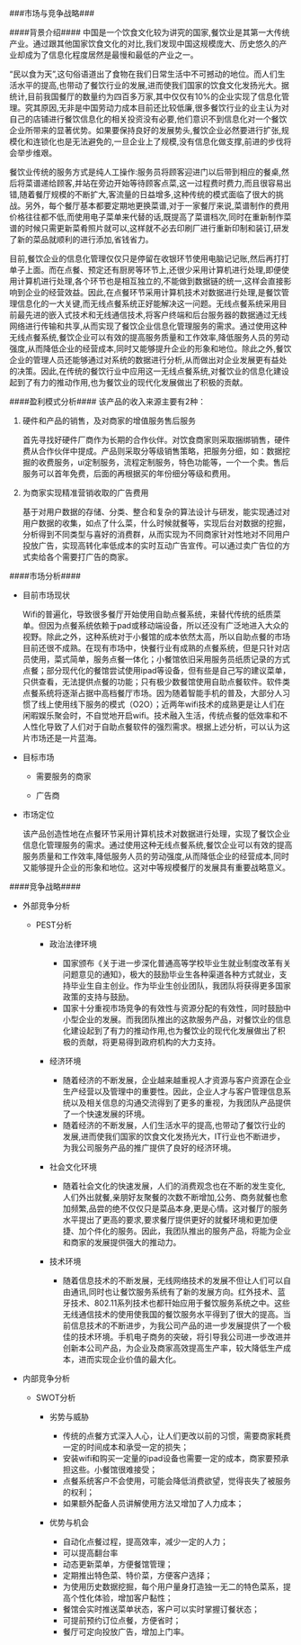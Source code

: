 ###市场与竞争战略###

####背景介绍####
中国是一个饮食文化较为讲究的国家,餐饮业是其第一大传统产业。通过跟其他国家饮食文化的对比,我们发现中国这规模庞大、历史悠久的产业却成为了信息化程度居然是最慢和最低的产业之一。

“民以食为天”,这句俗语道出了食物在我们日常生活中不可撼动的地位。而人们生活水平的提高,也带动了餐饮行业的发展,进而使我们国家的饮食文化发扬光大。据统计,目前我国餐厅的数量约为四百多万家,其中仅仅有10%的企业实现了信息化管理。究其原因,无非是中国劳动力成本目前还比较低廉,很多餐饮行业的业主认为对自己的店铺进行餐饮信息化的相关投资没有必要,他们意识不到信息化对一个餐饮企业所带来的显著优势。如果要保持良好的发展势头,餐饮企业必然要进行扩张,规模化和连锁化也是无法避免的,一旦企业上了规模,没有信息化做支撑,前进的步伐将会举步维艰。

餐饮业传统的服务方式是纯人工操作:服务员将顾客迎进门以后带到相应的餐桌,然后将菜谱递给顾客,并站在旁边开始等待顾客点菜,这一过程费时费力,而且很容易出错,随着餐厅规模的不断扩大,客流量的日益增多,这种传统的模式面临了很大的挑战。另外，每个餐厅基本都要定期地更换菜谱,对于一家餐厅来说,菜谱制作的费用价格往往都不低,而使用电子菜单来代替的话,既提高了菜谱档次,同时在重新制作菜谱的时候只需更新菜肴照片就可以,这样就不必去印刷厂进行重新印制和装订,研发了新的菜品就顺利的进行添加,省钱省力。

目前,餐饮企业的信息化管理仅仅只是停留在收银环节使用电脑记记账,然后再打打单子上面。而在点餐、预定还有厨房等环节上,还很少采用计算机进行处理,即便使用计算机进行处理,各个环节也是相互独立的,不能做到数据链的统一,这样会直接影响到企业的经营效益。因此,在点餐环节采用计算机技术对数据进行处理,是餐饮管理信息化的一大关键,而无线点餐系统正好能解决这一问题。无线点餐系统采用目前最先进的嵌入式技术和无线通信技术,将客户终端和后台服务器的数据通过无线网络进行传输和共享,从而实现了餐饮企业信息化管理服务的需求。通过使用这种无线点餐系统,餐饮企业可以有效的提高服务质量和工作效率,降低服务人员的劳动强度,从而降低企业的经营成本,同时又能够提升企业的形象和地位。除此之外,餐饮企业的管理人员还能够通过对系统的数据进行分析,从而做出对企业发展更有益处的决策。因此,在传统的餐饮行业中应用这一无线点餐系统,对餐饮业的信息化建设起到了有力的推动作用,也为餐饮业的现代化发展做出了积极的贡献。

####盈利模式分析####
该产品的收入来源主要有2种：

1. 硬件和产品的销售，及对商家的增值服务售后服务
	
	首先寻找好硬件厂商作为长期的合作伙伴。对饮食商家则采取捆绑销售，硬件费从合作伙伴中提成。产品则采取分等级销售策略，把服务分细，如：数据挖掘的收费服务，ui定制服务，流程定制服务，特色功能等，一个一个卖。售后服务可以首年免费，后面的再根据买的年份细分等级和费用。
		
	 
2. 为商家实现精准营销收取的广告费用
	
	基于对用户数据的存储、分类、整合和复杂的算法设计与研发，能实现通过对用户数据的收集，如点了什么菜，什么时候就餐等，实现后台对数据的挖掘，分析得到不同类型与喜好的消费群，从而实现为不同商家针对性地对不同用户投放广告，实现高转化率低成本的实时互动广告宣传。可以通过卖广告位的方式卖给各个需要打广告的商家。

####市场分析####
* 目前市场现状

	Wifi的普遍化，导致很多餐厅开始使用自助点餐系统，来替代传统的纸质菜单。但因为点餐系统依赖于pad或移动端设备，所以还没有广泛地进入大众的视野。除此之外，这种系统对于小餐馆的成本依然太高，所以自助点餐的市场目前还很不成熟。在现有市场中，快餐行业有成熟的点餐系统，但是只针对店员使用，菜式简单，服务点餐一体化；小餐馆依旧采用服务员纸质记录的方式点餐；部分现代化的餐馆尝试使用ipad等设备，但有些是自己写的建议菜单，只供查看，无法提供点餐的功能；只有极少数餐馆使用自助点餐软件。软件类点餐系统将逐渐占据中高档餐厅市场。因为随着智能手机的普及，大部分人习惯了线上使用线下服务的模式（O2O）；近两年wifi技术的成熟更是让人们在闲暇娱乐聚会时，不自觉地开启wifi。技术融入生活，传统点餐的低效率和不人性化导致了人们对于自助点餐软件的强烈需求。根据上述分析，可以认为这片市场还是一片蓝海。

* 目标市场
	* 需要服务的商家
	
	* 广告商
* 市场定位
	
	该产品创造性地在点餐环节采用计算机技术对数据进行处理，实现了餐饮企业信息化管理服务的需求。通过使用这种无线点餐系统,餐饮企业可以有效的提高服务质量和工作效率,降低服务人员的劳动强度,从而降低企业的经营成本,同时又能够提升企业的形象和地位。这对中等规模餐厅的发展具有重要战略意义。

####竞争战略####
* 外部竞争分析
	* PEST分析

		- 政治法律环境
			
			+ 国家颁布《关于进一步深化普通高等学校毕业生就业制度改革有关问题意见的通知》，极大的鼓励毕业生各种渠道各种方式就业，支持毕业生自主创业。作为毕业生创业团队，我团队将获得更多国家政策的支持与鼓励。
			+ 国家十分重视市场竞争的有效性与资源分配的有效性，同时鼓励中小型企业的发展。而我团队推出的这款服务产品，对餐饮业的信息化建设起到了有力的推动作用,也为餐饮业的现代化发展做出了积极的贡献，将更易得到政府机构的大力支持。
		
		- 经济环境
			+ 随着经济的不断发展，企业越来越重视人才资源与客户资源在企业生产经营以及管理中的重要性。因此，企业人才与客户管理信息系统以及相关信息的沟通交流得到了更多的重视，为我团队产品提供了一个快速发展的环境。
			+ 随着经济的不断发展，人们生活水平的提高,也带动了餐饮行业的发展,进而使我们国家的饮食文化发扬光大，IT行业也不断进步，为我公司服务产品的推广提供了良好的经济环境。
		- 社会文化环境
			+ 随着社会文化的快速发展，人们的消费观念也在不断的发生变化,人们外出就餐,亲朋好友聚餐的次数不断增加,公务、商务就餐也愈加频繁,品尝的绝不仅仅只是菜品本身,更是心情。这对餐厅的服务水平提出了更高的要求,要求餐厅提供更好的就餐环境和更加便捷、加个件化的服务。因此，我团队推出的服务产品，将能为企业和商家的发展提供强大的推动力。
		- 技术环境
			+ 随着信息技术的不断发展，无线网络技术的发展不但让人们可以自由通讯,同时也让餐饮服务系统有了新的发展方向。红外技术、蓝牙技术、802.11系列技术也都幵始应用于餐饮服务系统之中。这些无线通信技术的使用使我国的餐饮服务水平得到了很大的提高。当前信息技术的不断进步，为我公司产品的进一步发展提供了一个极佳的技术环境。手机电子商务的突破，将引导我公司进一步改进并创新本公司产品，为企业及商家高效提高生产率，较大降低生产成本，进而实现企业价值的最大化。

* 内部竞争分析
	* SWOT分析
		
		- 劣势与威胁
			
			+ 传统的点餐方式深入人心，让人们更改以前的习惯，需要商家耗费一定的时间成本和承受一定的损失；
			+ 安装wifi和购买一定量的ipad设备也需要一定的成本，商家要预承担这些。小餐馆很难接受；
			+ 点餐系统客户不会使用，可能会降低消费欲望，觉得丧失了被服务的权利；
			+ 如果额外配备人员讲解使用方法又增加了人力成本；
	
		- 优势与机会
			+ 自动化点餐过程，提高效率，减少一定的人力；
			+ 可以提高翻台率
			+ 动态更新菜单，方便餐馆管理；
			+ 定期推出特色菜、特价菜，方便客户选择；
			+ 为使用历史数据挖掘，每个用户量身打造独一无二的特色菜系，提高个性化体验，增加客户黏性；
			+ 餐馆会实时推送菜单状态，客户可以实时掌握订餐状态；
			+ 可提前预约订位点餐，方便省时；
			+ 餐厅可定向投放广告，增加上门率。
